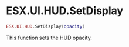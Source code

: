 # ESX.UI.HUD.SetDisplay

```lua
ESX.UI.HUD.SetDisplay(opacity)
```

This function sets the HUD opacity.
